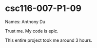 # csc116-007-P1-09

Names: Anthony Du

Trust me. My code is epic.

This entire project took me around 3 hours. 
